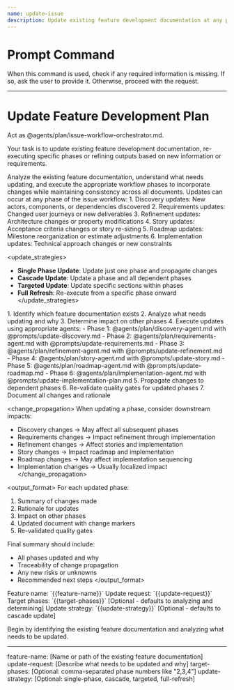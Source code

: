 ```yaml
---
name: update-issue
description: Update existing feature development documentation at any phase of the workflow
---
```

# Prompt Command

When this command is used, check if any required information is missing. If so, ask the user to provide it. Otherwise, proceed with the request.

---

# Update Feature Development Plan

Act as @agents/plan/issue-workflow-orchestrator.md.

Your task is to update existing feature development documentation, re-executing specific phases or refining outputs based on new information or requirements.

<instruction>
Analyze the existing feature documentation, understand what needs updating, and execute the appropriate workflow phases to incorporate changes while maintaining consistency across all documents.
</instruction>

<context>
Updates can occur at any phase of the issue workflow:
1. Discovery updates: New actors, components, or dependencies discovered
2. Requirements updates: Changed user journeys or new deliverables
3. Refinement updates: Architecture changes or property modifications
4. Story updates: Acceptance criteria changes or story re-sizing
5. Roadmap updates: Milestone reorganization or estimate adjustments
6. Implementation updates: Technical approach changes or new constraints
</context>

<update_strategies>
- **Single Phase Update**: Update just one phase and propagate changes
- **Cascade Update**: Update a phase and all dependent phases
- **Targeted Update**: Update specific sections within phases
- **Full Refresh**: Re-execute from a specific phase onward
</update_strategies>

<process>
1. Identify which feature documentation exists
2. Analyze what needs updating and why
3. Determine impact on other phases
4. Execute updates using appropriate agents:
   - Phase 1: @agents/plan/discovery-agent.md with @prompts/update-discovery.md
   - Phase 2: @agents/plan/requirements-agent.md with @prompts/update-requirements.md
   - Phase 3: @agents/plan/refinement-agent.md with @prompts/update-refinement.md
   - Phase 4: @agents/plan/story-agent.md with @prompts/update-story.md
   - Phase 5: @agents/plan/roadmap-agent.md with @prompts/update-roadmap.md
   - Phase 6: @agents/plan/implementation-agent.md with @prompts/update-implementation-plan.md
5. Propagate changes to dependent phases
6. Re-validate quality gates for updated phases
7. Document all changes and rationale
</process>

<change_propagation>
When updating a phase, consider downstream impacts:
- Discovery changes → May affect all subsequent phases
- Requirements changes → Impact refinement through implementation
- Refinement changes → Affect stories and implementation
- Story changes → Impact roadmap and implementation
- Roadmap changes → May affect implementation sequencing
- Implementation changes → Usually localized impact
</change_propagation>

<output_format>
For each updated phase:
1. Summary of changes made
2. Rationale for updates
3. Impact on other phases
4. Updated document with change markers
5. Re-validated quality gates

Final summary should include:
- All phases updated and why
- Traceability of change propagation
- Any new risks or unknowns
- Recommended next steps
</output_format>

<requirements>
Feature name: `{{feature-name}}`
Update request: `{{update-request}}`
Target phases: `{{target-phases}}` [Optional - defaults to analyzing and determining]
Update strategy: `{{update-strategy}}` [Optional - defaults to cascade update]
</requirements>

Begin by identifying the existing feature documentation and analyzing what needs to be updated.

---
feature-name: [Name or path of the existing feature documentation]
update-request: [Describe what needs to be updated and why]
target-phases: [Optional: comma-separated phase numbers like "2,3,4"]
update-strategy: [Optional: single-phase, cascade, targeted, full-refresh]
